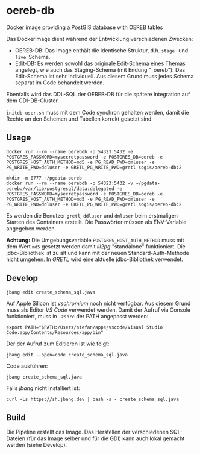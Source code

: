 # oereb-db
Docker image providing a PostGIS database with OEREB tables

Das Dockerimage dient während der Entwicklung verschiedenen Zwecken:

- OEREB-DB: Das Image enthält die identische Struktur, d.h. `stage`- und `live`-Schema.
- Edit-DB: Es werden sowohl das originale Edit-Schema eines Themas angelegt, wie auch das Staging-Schema (mit Endung "_oereb"). Das Edit-Schema ist sehr individuell. Aus diesem Grund muss jedes Schema separat im Code behandelt werden.

Ebenfalls wird das DDL-SQL der OEREB-DB für die spätere Integration auf dem GDI-DB-Cluster.

`initdb-user.sh` muss mit dem Code synchron gehalten werden, damit die Rechte an den Schemen und Tabellen korrekt gesetzt sind.

## Usage

```
docker run --rm --name oerebdb -p 54323:5432 -e POSTGRES_PASSWORD=mysecretpassword -e POSTGRES_DB=oereb -e POSTGRES_HOST_AUTH_METHOD=md5 -e PG_READ_PWD=dmluser -e PG_WRITE_PWD=ddluser -e GRETL_PG_WRITE_PWD=gretl sogis/oereb-db:2
```

```
mkdir -m 0777 ~/pgdata-oereb
docker run --rm --name oerebdb -p 54323:5432 -v ~/pgdata-oereb:/var/lib/postgresql/data:delegated -e POSTGRES_PASSWORD=mysecretpassword -e POSTGRES_DB=oereb -e POSTGRES_HOST_AUTH_METHOD=md5 -e PG_READ_PWD=dmluser -e PG_WRITE_PWD=ddluser -e GRETL_PG_WRITE_PWD=gretl sogis/oereb-db:2
```

Es werden die Benutzer `gretl`, `ddluser` und `dmluser` beim erstmaligen Starten des Containers erstellt. Die Passwörter müssen als ENV-Variable angegeben werden. 

**Achtung:** Die Umgebungsvariable `POSTGRES_HOST_AUTH_METHOD` muss mit dem Wert `md5` gesetzt werden damit _ili2pg_ "standalone" funktioniert. Die jdbc-Bibliothek ist zu alt und kann mit der neuen Standard-Auth-Methode nicht umgehen. In _GRETL_ wird eine aktuelle jdbc-Bibliothek verwendet.

## Develop

```
jbang edit create_schema_sql.java
```

Auf Apple Silicon ist _vschromium_ noch nicht verfügbar. Aus diesem Grund muss als Editor _VS Code_ verwendet werden. Damit der Aufruf via Console funktioniert, muss in `.zshrc` der PATH angepasst werden:

```
export PATH="$PATH:/Users/stefan/apps/vscode/Visual Studio Code.app/Contents/Resources/app/bin"
```

Der der Aufruf zum Editieren ist wie folgt:

```
jbang edit --open=code create_schema_sql.java
```

Code ausführen:

```
jbang create_schema_sql.java
```

Falls _jbang_ nicht installiert ist:

```
curl -Ls https://sh.jbang.dev | bash -s - create_schema_sql.java
```

## Build 

Die Pipeline erstellt das Image. Das Herstellen der verschiedenen SQL-Dateien (für das Image selber und für die GDI) kann auch lokal gemacht werden (siehe Develop).